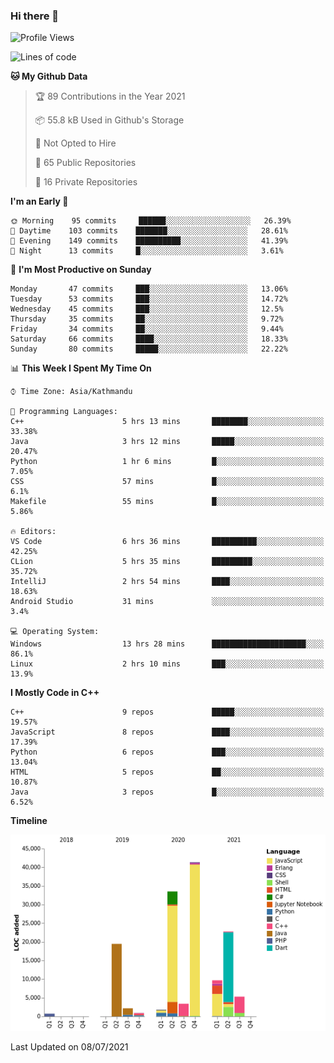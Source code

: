 ### Hi there 👋


<!--START_SECTION:waka-->
![Profile Views](http://img.shields.io/badge/Profile%20Views-5-blue)

![Lines of code](https://img.shields.io/badge/From%20Hello%20World%20I%27ve%20Written-141794%20lines%20of%20code-blue)

**🐱 My Github Data** 

> 🏆 89 Contributions in the Year 2021
 > 
> 📦 55.8 kB Used in Github's Storage 
 > 
> 🚫 Not Opted to Hire
 > 
> 📜 65 Public Repositories 
 > 
> 🔑 16 Private Repositories  
 > 
**I'm an Early 🐤** 

```text
🌞 Morning    95 commits     ██████░░░░░░░░░░░░░░░░░░░   26.39% 
🌆 Daytime    103 commits    ███████░░░░░░░░░░░░░░░░░░   28.61% 
🌃 Evening    149 commits    ██████████░░░░░░░░░░░░░░░   41.39% 
🌙 Night      13 commits     █░░░░░░░░░░░░░░░░░░░░░░░░   3.61%

```
📅 **I'm Most Productive on Sunday** 

```text
Monday       47 commits     ███░░░░░░░░░░░░░░░░░░░░░░   13.06% 
Tuesday      53 commits     ███░░░░░░░░░░░░░░░░░░░░░░   14.72% 
Wednesday    45 commits     ███░░░░░░░░░░░░░░░░░░░░░░   12.5% 
Thursday     35 commits     ██░░░░░░░░░░░░░░░░░░░░░░░   9.72% 
Friday       34 commits     ██░░░░░░░░░░░░░░░░░░░░░░░   9.44% 
Saturday     66 commits     ████░░░░░░░░░░░░░░░░░░░░░   18.33% 
Sunday       80 commits     █████░░░░░░░░░░░░░░░░░░░░   22.22%

```


📊 **This Week I Spent My Time On** 

```text
⌚︎ Time Zone: Asia/Kathmandu

💬 Programming Languages: 
C++                      5 hrs 13 mins       ████████░░░░░░░░░░░░░░░░░   33.38% 
Java                     3 hrs 12 mins       █████░░░░░░░░░░░░░░░░░░░░   20.47% 
Python                   1 hr 6 mins         █░░░░░░░░░░░░░░░░░░░░░░░░   7.05% 
CSS                      57 mins             █░░░░░░░░░░░░░░░░░░░░░░░░   6.1% 
Makefile                 55 mins             █░░░░░░░░░░░░░░░░░░░░░░░░   5.86%

🔥 Editors: 
VS Code                  6 hrs 36 mins       ██████████░░░░░░░░░░░░░░░   42.25% 
CLion                    5 hrs 35 mins       █████████░░░░░░░░░░░░░░░░   35.72% 
IntelliJ                 2 hrs 54 mins       ████░░░░░░░░░░░░░░░░░░░░░   18.63% 
Android Studio           31 mins             ░░░░░░░░░░░░░░░░░░░░░░░░░   3.4%

💻 Operating System: 
Windows                  13 hrs 28 mins      █████████████████████░░░░   86.1% 
Linux                    2 hrs 10 mins       ███░░░░░░░░░░░░░░░░░░░░░░   13.9%

```

**I Mostly Code in C++** 

```text
C++                      9 repos             █████░░░░░░░░░░░░░░░░░░░░   19.57% 
JavaScript               8 repos             ████░░░░░░░░░░░░░░░░░░░░░   17.39% 
Python                   6 repos             ███░░░░░░░░░░░░░░░░░░░░░░   13.04% 
HTML                     5 repos             ██░░░░░░░░░░░░░░░░░░░░░░░   10.87% 
Java                     3 repos             █░░░░░░░░░░░░░░░░░░░░░░░░   6.52%

```


**Timeline**

![Chart not found](https://raw.githubusercontent.com/voidash/voidash/main/charts/bar_graph.png) 


 Last Updated on 08/07/2021
<!--END_SECTION:waka-->


<!--
**voidash/voidash** is a ✨ _special_ ✨ repository because its `README.md` (this file) appears on your GitHub profile.

Here are some ideas to get you started:

- 🔭 I’m currently working on ...
- 🌱 I’m currently learning ...
- 👯 I’m looking to collaborate on ...
- 🤔 I’m looking for help with ...
- 💬 Ask me about ...
- 📫 How to reach me: ...
- 😄 Pronouns: ...
- ⚡ Fun fact: ...
-->
